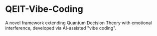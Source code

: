 # QEIT-Vibe-Coding
A novel framework extending Quantum Decision Theory with emotional interference, developed via AI-assisted "vibe coding".
